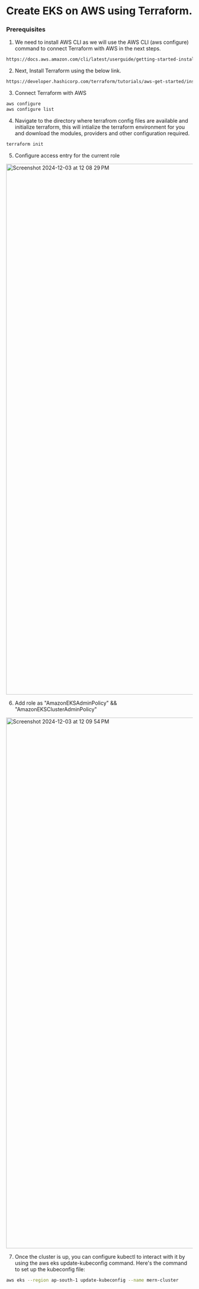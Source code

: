 # Create EKS on AWS using Terraform.

### Prerequisites

1. We need to install AWS CLI as we will use the AWS CLI (aws configure) command to connect Terraform with AWS in the next steps.
```bash
https://docs.aws.amazon.com/cli/latest/userguide/getting-started-install.html
```

2. Next, Install Terraform using the below link.
```bash
https://developer.hashicorp.com/terraform/tutorials/aws-get-started/install-cli
```

3. Connect Terraform with AWS
```bash
aws configure
aws configure list
```

4. Navigate to the directory where terrafrom config files are available and initialize terraform, this will intialize the terraform environment for you and download the modules, providers and other configuration required.
```bash
terraform init
```

5. Configure access entry for the current role

<img width="1433" alt="Screenshot 2024-12-03 at 12 08 29 PM" src="https://github.com/user-attachments/assets/f7fdbe1d-b4dd-4cfd-97f0-66077fb4417c">

6. Add role as "AmazonEKSAdminPolicy" && "AmazonEKSClusterAdminPolicy"

<img width="1433" alt="Screenshot 2024-12-03 at 12 09 54 PM" src="https://github.com/user-attachments/assets/3d659247-4aa2-4810-bc09-7753b6674cfa">

7. Once the cluster is up, you can configure kubectl to interact with it by using the aws eks update-kubeconfig command. Here's the command to set up the kubeconfig file:
```bash
aws eks --region ap-south-1 update-kubeconfig --name mern-cluster
```

